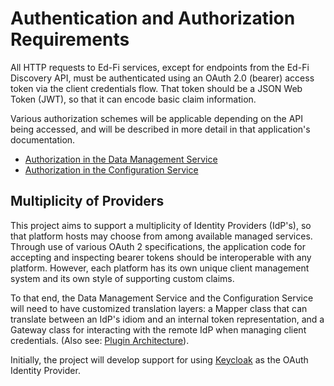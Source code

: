# Authentication and Authorization Requirements

All HTTP requests to Ed-Fi services, except for endpoints from the Ed-Fi
Discovery API, must be authenticated using an OAuth 2.0 (bearer) access token
via the client credentials flow. That token should be a JSON Web Token (JWT), so
that it can encode basic claim information.

Various authorization schemes will be applicable depending on the API being
accessed, and will be described in more detail in that application's
documentation.

* [Authorization in the Data Management Service](./DMS/DMS-AUTH.md)
* [Authorization in the Configuration Service](./CS/CS-AUTH.md)

## Multiplicity of Providers

This project aims to support a multiplicity of Identity Providers (IdP's), so
that platform hosts may choose from among available managed services. Through
use of various OAuth 2 specifications, the application code for accepting and
inspecting bearer tokens should be interoperable with any platform. However,
each platform has its own unique client management system and its own style of
supporting custom claims.

To that end, the Data Management Service and the Configuration Service will need
to have customized translation layers: a Mapper class that can translate between
an IdP's idiom and an internal token representation, and a Gateway class for
interacting with the remote IdP when managing client credentials. (Also see:
[Plugin Architecture](./PLUGIN.md)).

Initially, the project will develop support for using
[Keycloak](https://www.keycloak.org/) as the OAuth Identity Provider.
